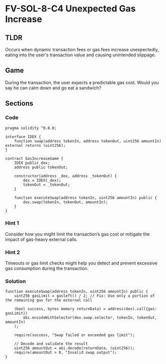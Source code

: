 # FV-SOL-8-C4 Unexpected Gas Increase

## TLDR

Occurs when dynamic transaction fees or gas fees increase unexpectedly, eating into the user's transaction value and causing unintended slippage.

## Game

During the transaction, the user expects a predictable gas cost. Would you say he can calm down and go eat a sandwich?

## Sections
### Code
```solidity
pragma solidity ^0.8.0;

interface IDEX {
    function swap(address tokenIn, address tokenOut, uint256 amountIn) external returns (uint256);
}

contract GasIncreaseGame {
    IDEX public dex;
    address public tokenOut;

    constructor(address _dex, address _tokenOut) {
        dex = IDEX(_dex);
        tokenOut = _tokenOut;
    }
    
    function executeSwap(address tokenIn, uint256 amountIn) public {
        dex.swap(tokenIn, tokenOut, amountIn);
    }
}
```


### Hint 1
Consider how you might limit the transaction’s gas cost or mitigate the impact of gas-heavy external calls.


### Hint 2
Timeouts or gas limit checks might help you detect and prevent excessive gas consumption during the transaction.


### Solution
```solidity
function executeSwap(address tokenIn, uint256 amountIn) public {
    uint256 gasLimit = gasleft() / 2; // Fix: Use only a portion of the remaining gas for the external call

    (bool success, bytes memory returnData) = address(dex).call{gas: gasLimit}(
        abi.encodeWithSelector(dex.swap.selector, tokenIn, tokenOut, amountIn)
    );

    require(success, "Swap failed or exceeded gas limit");

    // Decode and validate the result
    uint256 amountOut = abi.decode(returnData, (uint256));
    require(amountOut > 0, "Invalid swap output");
}
```


